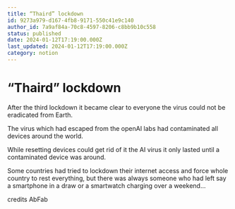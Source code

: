```yaml
---
title: “Thaird” lockdown 
id: 9273a979-d167-4fb8-9171-550c41e9c140
author_id: 7a9af84a-70c8-4597-8206-c8bb9b10c558
status: published
date: 2024-01-12T17:19:00.000Z
last_updated: 2024-01-12T17:19:00.000Z
category: notion
---
```


# “Thaird” lockdown 


After the third lockdown it became clear to everyone the virus could not be eradicated from Earth.

The virus which had escaped from the openAI labs had contaminated all devices around the world.

While resetting devices could get rid of it the AI virus it only lasted until a contaminated device was around.

Some countries had tried to lockdown their internet access and force whole country to rest everything, but there was always someone who had left say a smartphone in a draw  or a smartwatch charging over a weekend…

credits AbFab
